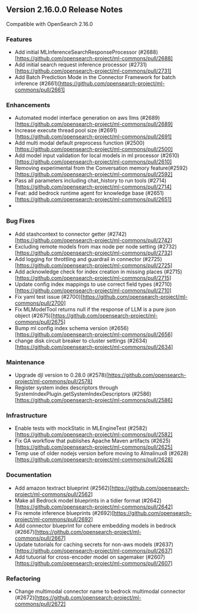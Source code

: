 ## Version 2.16.0.0 Release Notes

Compatible with OpenSearch 2.16.0

### Features
* Add initial MLInferenceSearchResponseProcessor (#2688)[https://github.com/opensearch-project/ml-commons/pull/2688]
* Add initial search request inference processor (#2731)[https://github.com/opensearch-project/ml-commons/pull/2731]
* Add Batch Prediction Mode in the Connector Framework for batch inference (#2661)[https://github.com/opensearch-project/ml-commons/pull/2661]

### Enhancements
* Automated model interface generation on aws llms (#2689)[https://github.com/opensearch-project/ml-commons/pull/2689]
* Increase execute thread pool size (#2691)[https://github.com/opensearch-project/ml-commons/pull/2691]
* Add multi modal default preprocess function (#2500)[https://github.com/opensearch-project/ml-commons/pull/2500]
* Add model input validation for local models in ml processor (#2610)[https://github.com/opensearch-project/ml-commons/pull/2610]
* Removing experimental from the Conversation memory feature(#2592)[https://github.com/opensearch-project/ml-commons/pull/2592]
* Pass all parameters including chat_history to run tools (#2714)[https://github.com/opensearch-project/ml-commons/pull/2714]
* Feat: add bedrock runtime agent for knowledge base (#2651)[https://github.com/opensearch-project/ml-commons/pull/2651]
* 
### Bug Fixes
* Add stashcontext to connector getter (#2742)[https://github.com/opensearch-project/ml-commons/pull/2742]
* Excluding remote models from max node per node setting (#2732)[https://github.com/opensearch-project/ml-commons/pull/2732]
* Add logging for throttling and guardrail in connector (#2725)[https://github.com/opensearch-project/ml-commons/pull/2725]
* Add acknowledge check for index creation in missing places (#2715)[https://github.com/opensearch-project/ml-commons/pull/2715]
* Update config index mappings to use correct field types (#2710)[https://github.com/opensearch-project/ml-commons/pull/2710]
* Fix yaml test issue (#2700)[https://github.com/opensearch-project/ml-commons/pull/2700]
* Fix MLModelTool returns null if the response of LLM is a pure json object (#2675)[https://github.com/opensearch-project/ml-commons/pull/2675]
* Bump ml config index schema version (#2656)[https://github.com/opensearch-project/ml-commons/pull/2656]
* change disk circuit breaker to cluster settings (#2634)[https://github.com/opensearch-project/ml-commons/pull/2634]

### Maintenance
* Upgrade djl version to 0.28.0 (#2578)[https://github.com/opensearch-project/ml-commons/pull/2578]
* Register system index descriptors through SystemIndexPlugin.getSystemIndexDescriptors (#2586)[https://github.com/opensearch-project/ml-commons/pull/2586]

### Infrastructure
* Enable tests with mockStatic in MLEngineTest (#2582)[https://github.com/opensearch-project/ml-commons/pull/2582]
* Fix GA workflow that publishes Apache Maven artifacts (#2625)[https://github.com/opensearch-project/ml-commons/pull/2625]
* Temp use of older nodejs version before moving to Almalinux8 (#2628)[https://github.com/opensearch-project/ml-commons/pull/2628]

### Documentation
* Add amazon textract blueprint (#2562)[https://github.com/opensearch-project/ml-commons/pull/2562]
* Make all Bedrock model blueprints in a tidier format (#2642)[https://github.com/opensearch-project/ml-commons/pull/2642]
* Fix remote inference blueprints (#2692)[https://github.com/opensearch-project/ml-commons/pull/2692]
* Add connector blueprint for cohere embedding models in bedrock (#2667)[https://github.com/opensearch-project/ml-commons/pull/2667]
* Update tutorials for caching secrets for non-aws models (#2637)[https://github.com/opensearch-project/ml-commons/pull/2637]
* Add tutuorial for cross-encoder model on sagemaker (#2607)[https://github.com/opensearch-project/ml-commons/pull/2607]

### Refactoring
* Change multimodal connector name to bedrock multimodal connector (#2672)[https://github.com/opensearch-project/ml-commons/pull/2672]